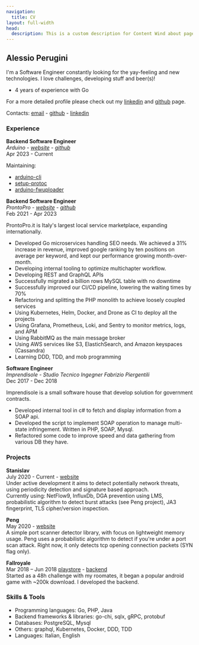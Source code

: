 ```yaml
---
navigation:
  title: CV
layout: full-width
head:
  description: This is a custom description for Content Wind about page.
---
```


## Alessio Perugini

I'm a Software Engineer constantly looking for the yay-feeling and new technologies. I love challenges, developing stuff and beer(s)!

- 4 years of experience with Go

For a more detailed profile please check out my [linkedin](https://linkedin.com/in/perugini-alessio) and [github](https://github.com/alessio-perugini) page.

Contacts: [email](mailto:alessio@perugini.xyz) - [github](https://github.com/alessio-perugini) - [linkedin](https://linkedin.com/in/perugini-alessio)

### Experience

**Backend Software Engineer**<br />
_Arduino - [website](https://www.arduino.cc/) - [github](https://github.com/arduino)<br />_
Apr 2023 - Current

Maintaining:
- [arduino-cli](https://github.com/arduino/arduino-cli)
- [setup-protoc](https://github.com/arduino/setup-protoc)
- [arduino-fwuploader](https://github.com/arduino/arduino-fwuploader)

**Backend Software Engineer**<br />
_ProntoPro - [website](https://www.prontopro.it/) - [github](https://github.com/prontopro)<br />_
Feb 2021 - Apr 2023

ProntoPro.it is Italy's largest local service marketplace, expanding internationally.

- Developed Go microservices handling SEO needs. We achieved a 31% increase in revenue, improved google ranking by ten positions on average per keyword, and kept our performance growing month-over-month.
- Developing internal tooling to optimize multichapter workflow.
- Developing REST and GraphQL APIs
- Successfully migrated a billion rows MySQL table with no downtime
- Successfully improved our CI/CD pipeline, lowering the waiting times by 70%
- Refactoring and splitting the PHP monolith to achieve loosely coupled services
- Using Kubernetes, Helm, Docker, and Drone as CI to deploy all the projects
- Using Grafana, Prometheus, Loki, and Sentry to monitor metrics, logs, and APM
- Using RabbitMQ as the main message broker
- Using AWS services like S3, ElastichSearch, and Amazon keyspaces (Cassandra)
- Learning DDD, TDD, and mob programming

**Software Engineer**<br />
_Imprendisole - Studio Tecnico Ingegner Fabrizio Piergentili<br />_
Dec 2017 - Dec 2018

Imprendisole is a small software house that develop solution for government contracts.

- Developed internal tool in c# to fetch and display information from a SOAP api.<br />
- Developed the script to implement SOAP operation to manage multi-state infringement. Written in PHP, SOAP, Mysql.<br />
- Refactored some code to improve speed and data gathering from various DB they have.<br />

### Projects

**Stanislav**<br />
July 2020 - Current - [website](https://github.com/alessio-perugini/stanislav)<br />
Under active development it aims to detect potentially network threats, using periodicity detection and signature based approach. <br />
Currently using: NetFlow9, InfluxDb, DGA prevention using LMS, probabilistic algorithm to detect burst attacks (see Peng project), JA3 fingerprint, TLS cipher/version inspection.

**Peng**<br />
May 2020 - [website](https://github.com/alessio-perugini/peng)<br />
A simple port scanner detector library, with focus on lightweight memory usage. Peng uses a probabilistic algorithm to detect if you're under a port scan attack. Right now, it only detects tcp opening connection packets (SYN flag only).

**Fallroyale**<br />
Mar 2018 – Jun 2018 [playstore](https://play.google.com/store/apps/details?id=com.ReZstudios.FallRoyale) - [backend](https://github.com/alessio-perugini/fallroyale) <br />
Started as a 48h challenge with my roomates, it began a popular android game with ~200k download. I developed the backend.

### Skills & Tools

- Programming languages: Go, PHP, Java
- Backend frameworks & libraries: go-chi, sqlx, gRPC, protobuf
- Databases: PostgreSQL, Mysql
- Others: graphql, Kubernetes, Docker, DDD, TDD
- Languages: Italian, English
